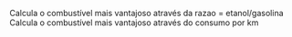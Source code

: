 Calcula o combustível mais vantajoso através da razao = etanol/gasolina
Calcula o combustível mais vantajoso através do consumo por km